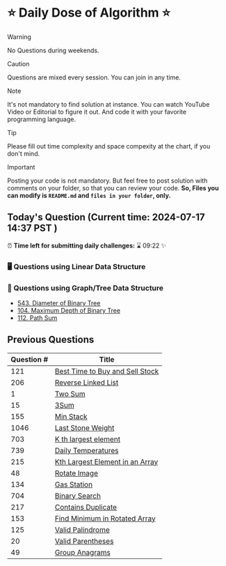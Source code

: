 # ⭐ Daily Dose of Algorithm ⭐
> [!WARNING]
> No Questions during weekends.

> [!CAUTION]
> Questions are mixed every session. You can join in any time.

> [!NOTE]
> It's not mandatory to find solution at instance. You can watch YouTube Video or Editorial to figure it out. And code it with your favorite programming language.

> [!TIP]  
> Please fill out time complexity and space compexity at the chart, if you don't mind.

> [!IMPORTANT]
> Posting your code is not mandatory. But feel free to post solution with comments on your folder, so that you can review your code. **So, Files you can modify is `README.md` and `files in your folder`, only.**

## Today's Question (Current time: <!-- TIME --> 2024-07-17 14:37 PST <!-- /TIME -->)
⏰ **Time left for submitting daily challenges:** ⌛️<!-- TIME LEFT --> 09:22 <!-- /TIME LEFT --> ✨
### 🖥️ Questions using Linear Data Structure



### 🌲 Questions using Graph/Tree Data Structure

- [543. Diameter of Binary Tree](https://leetcode.com/problems/diameter-of-binary-tree/description/)
- [104. Maximum Depth of Binary Tree](https://leetcode.com/problems/maximum-depth-of-binary-tree/description/)
- [112. Path Sum](https://leetcode.com/problems/path-sum/description/)

## Previous Questions

| Question # | Title                                                                                                            |
| ---------- | ---------------------------------------------------------------------------------------------------------------- |
| 121        | [Best Time to Buy and Sell Stock](https://leetcode.com/problems/best-time-to-buy-and-sell-stock/)                |
| 206        | [Reverse Linked List](https://leetcode.com/problems/reverse-linked-list/description/)                            |
| 1          | [Two Sum](https://leetcode.com/problems/two-sum/description/)                                                    |
| 15         | [3Sum](https://leetcode.com/problems/3sum/description/)                                                          |
| 155        | [Min Stack](https://leetcode.com/problems/min-stack/description/)                                                |
| 1046       | [Last Stone Weight](https://leetcode.com/problems/last-stone-weight/description/)                                |
| 703        | [K th largest element](https://leetcode.com/problems/kth-largest-element-in-a-stream/description/)               |
| 739        | [Daily Temperatures](https://leetcode.com/problems/daily-temperatures/description/)                              |
| 215        | [Kth Largest Element in an Array](https://leetcode.com/problems/kth-largest-element-in-an-array/description/)    |
| 48         | [Rotate Image](https://leetcode.com/problems/rotate-image/description/)                                          |
| 134        | [Gas Station](https://leetcode.com/problems/gas-station/description/)                                            |
| 704        | [Binary Search](https://leetcode.com/problems/binary-search/description/)                                        |
| 217        | [Contains Duplicate](https://leetcode.com/problems/contains-duplicate/description/)                              |
| 153        | [Find Minimum in Rotated Array](https://leetcode.com/problems/find-minimum-in-rotated-sorted-array/description/) |
| 125        | [Valid Palindrome](https://leetcode.com/problems/valid-palindrome/description/)                                  |
| 20         | [Valid Parentheses](https://leetcode.com/problems/valid-parentheses/description/)                                |
| 49         | [Group Anagrams](https://leetcode.com/problems/group-anagrams/description/)                                      |

